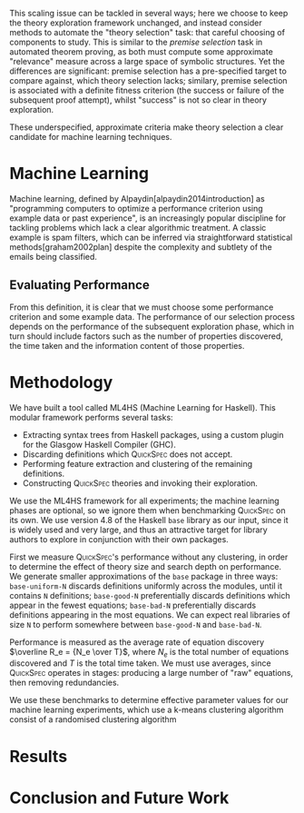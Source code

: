 This scaling issue can be tackled in several ways; here we choose to keep the theory exploration framework unchanged, and instead consider methods to automate the "theory selection" task: that careful choosing of components to study. This is similar to the *premise selection* task in automated theorem proving, as both must compute some approximate "relevance" measure across a large space of symbolic structures. Yet the differences are significant: premise selection has a pre-specified target to compare against, which theory selection lacks; similary, premise selection is associated with a definite fitness criterion (the success or failure of the subsequent proof attempt), whilst "success" is not so clear in theory exploration.

These underspecified, approximate criteria make theory selection a clear candidate for machine learning techniques.

# Machine Learning #

Machine learning, defined by Alpaydin[alpaydin2014introduction] as "programming computers to optimize a performance criterion using example data or past experience", is an increasingly popular discipline for tackling problems which lack a clear algorithmic treatment. A classic example is spam filters, which can be inferred via straightforward statistical methods[graham2002plan] despite the complexity and subtlety of the emails being classified.

## Evaluating Performance ##

From this definition, it is clear that we must choose some performance criterion and some example data. The performance of our selection process depends on the performance of the subsequent exploration phase, which in turn should include factors such as the number of properties discovered, the time taken and the information content of those properties.



# Methodology #

We have built a tool called ML4HS (Machine Learning for Haskell). This modular framework performs several tasks:

 - Extracting syntax trees from Haskell packages, using a custom plugin for the Glasgow Haskell Compiler (GHC).
 - Discarding definitions which <span style="font-variant:small-caps;">QuickSpec</span> does not accept.
 - Performing feature extraction and clustering of the remaining definitions.
 - Constructing <span style="font-variant:small-caps;">QuickSpec</span> theories and invoking their exploration.

We use the ML4HS framework for all experiments; the machine learning phases are optional, so we ignore them when benchmarking <span style="font-variant:small-caps;">QuickSpec</span> on its own. We use version 4.8 of the Haskell `base` library as our input, since it is widely used and very large, and thus an attractive target for library authors to explore in conjunction with their own packages.

First we measure <span style="font-variant:small-caps;">QuickSpec</span>'s performance without any clustering, in order to determine the effect of theory size and search depth on performance. We generate smaller approximations of the `base` package in three ways: `base-uniform-N` discards definitions uniformly across the modules, until it contains `N` definitions; `base-good-N` preferentially discards definitions which appear in the fewest equations; `base-bad-N` preferentially discards definitions appearing in the most equations. We can expect real libraries of size `N` to perform somewhere between `base-good-N` and `base-bad-N`.

Performance is measured as the average rate of equation discovery $\overline R_e = {N_e \over T}$, where $N_e$ is the total number of equations discovered and $T$ is the total time taken. We must use averages, since <span style="font-variant:small-caps;">QuickSpec</span> operates in stages: producing a large number of "raw" equations, then removing redundancies.

We use these benchmarks to determine effective parameter values for our machine learning experiments, which use a k-means clustering algorithm consist of a randomised clustering algorithm

# Results #

# Conclusion and Future Work #
